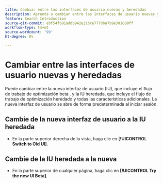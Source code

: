 ```yaml
---
title: Cambiar entre las interfaces de usuario nuevas y heredadas
description: Aprenda a cambiar entre las interfaces de usuario nuevas y heredadas.
feature: Search Introduction
source-git-commit: ebf54fb91addb942e21bce7779ba7b9e301888ff
workflow-type: tm+mt
source-wordcount: '99'
ht-degree: 0%

---
```


# Cambiar entre las interfaces de usuario nuevas y heredadas

Puede cambiar entre la nueva interfaz de usuario (IU), que incluye el flujo de trabajo de optimización beta <!-- default -->, y la IU heredada, que incluye el flujo de trabajo de optimización heredado y todas las características adicionales. La nueva interfaz de usuario se abre de forma predeterminada al iniciar sesión.

## Cambie de la nueva interfaz de usuario a la IU heredada

* En la parte superior derecha de la vista, haga clic en **[!UICONTROL Switch to Old UI]**.

## Cambie de la IU heredada a la nueva

* En la parte superior de cualquier página, haga clic en **[!UICONTROL Try the new UI Beta]**.

<!--
>[!MORELIKETHIS]
>
>* [How the user interface is organized](user-interface.md)
-->
